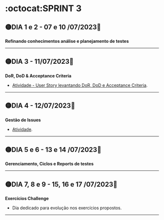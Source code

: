 # :octocat:SPRINT 3
## :yellow_circle:DIA 1 e 2 - 07 e 10 /07/2023:pushpin:
**Refinando conhecimentos análise e planejamento de testes**

---
## :yellow_circle:DIA 3 - 11/07/2023:pushpin:
**DoR, DoD & Acceptance Criteria**
- [Atividade - User Story levantando DoR, DoD e Acceptance Criteria](https://github.com/AndressaComp/SPRINTs/issues/36#issue-1799924750).
---
## :yellow_circle:DIA 4 - 12/07/2023:pushpin:
**Gestão de Issues**
- [Atividade]().
---
## :yellow_circle:DIA 5 e 6 - 13 e 14 /07/2023:pushpin:
**Gerenciamento, Ciclos e Reports de testes**

---
## :yellow_circle:DIA 7, 8 e 9 - 15, 16 e 17 /07/2023:pushpin:
**Exercícios Challenge**
- Dia dedicado para evolução nos exercícios propostos.
---
